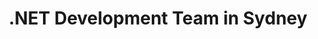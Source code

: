---
title: .NET Development Team in Sydney
permalink: /landings/locations/sydney/developer/-net
technology: .NET
location: Sydney
---